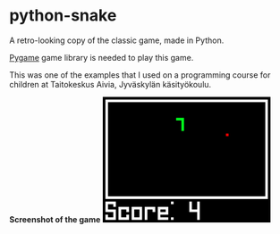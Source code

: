 # python-snake
A retro-looking copy of the classic game, made in Python.

<a href="http://pygame.org">Pygame</a> game library is needed to play this game.

This was one of the examples that I used on a programming course for children at Taitokeskus Aivia, Jyväskylän käsityökoulu.

<b>Screenshot of the game</b>
<img src="/screenshot.png" width=300>
